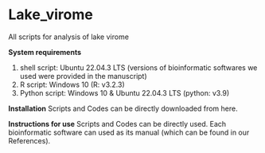 # Lake_virome
All scripts for analysis of lake virome

**System requirements**
1. shell script: Ubuntu 22.04.3 LTS (versions of bioinformatic softwares we used were provided in the manuscript)
2. R script: Windows 10 (R: v3.2.3)
3. Python script: Windows 10 & Ubuntu 22.04.3 LTS (python: v3.9)

**Installation**
Scripts and Codes can be directly downloaded from here.

**Instructions for use**
Scripts and Codes can be directly used. Each bioinformatic software can used as its manual (which can be found in our References).



